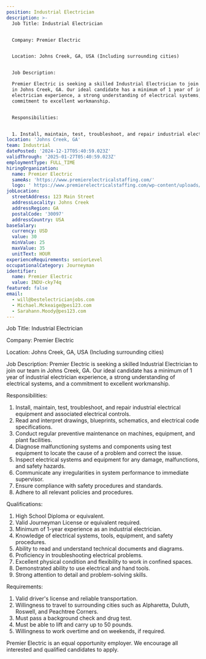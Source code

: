 ```yaml
---
position: Industrial Electrician
description: >-
  Job Title: Industrial Electrician


  Company: Premier Electric


  Location: Johns Creek, GA, USA (Including surrounding cities)


  Job Description:

  Premier Electric is seeking a skilled Industrial Electrician to join our team
  in Johns Creek, GA. Our ideal candidate has a minimum of 1 year of industrial
  electrician experience, a strong understanding of electrical systems, and a
  commitment to excellent workmanship.


  Responsibilities:


  1. Install, maintain, test, troubleshoot, and repair industrial elect...
location: 'Johns Creek, GA'
team: Industrial
datePosted: '2024-12-17T05:40:59.023Z'
validThrough: '2025-01-27T05:40:59.023Z'
employmentType: FULL_TIME
hiringOrganization:
  name: Premier Electric
  sameAs: 'https://www.premierelectricalstaffing.com/'
  logo: ' https://www.premierelectricalstaffing.com/wp-content/uploads/2020/05/Premier-Electrical-Staffing-logo.png'
jobLocation:
  streetAddress: 123 Main Street
  addressLocality: Johns Creek
  addressRegion: GA
  postalCode: '30097'
  addressCountry: USA
baseSalary:
  currency: USD
  value: 30
  minValue: 25
  maxValue: 35
  unitText: HOUR
experienceRequirements: seniorLevel
occupationalCategory: Journeyman
identifier:
  name: Premier Electric
  value: INDU-cky74q
featured: false
email:
  - will@bestelectricianjobs.com
  - Michael.Mckeaige@pes123.com
  - Sarahann.Moody@pes123.com
---
```




Job Title: Industrial Electrician

Company: Premier Electric

Location: Johns Creek, GA, USA (Including surrounding cities)

Job Description:
Premier Electric is seeking a skilled Industrial Electrician to join our team in Johns Creek, GA. Our ideal candidate has a minimum of 1 year of industrial electrician experience, a strong understanding of electrical systems, and a commitment to excellent workmanship.

Responsibilities:

1. Install, maintain, test, troubleshoot, and repair industrial electrical equipment and associated electrical controls.
2. Read and interpret drawings, blueprints, schematics, and electrical code specifications.
3. Conduct regular preventive maintenance on machines, equipment, and plant facilities.
4. Diagnose malfunctioning systems and components using test equipment to locate the cause of a problem and correct the issue.
5. Inspect electrical systems and equipment for any damage, malfunctions, and safety hazards.
6. Communicate any irregularities in system performance to immediate supervisor.
7. Ensure compliance with safety procedures and standards.
8. Adhere to all relevant policies and procedures.

Qualifications:

1. High School Diploma or equivalent.
2. Valid Journeyman License or equivalent required.
3. Minimum of 1-year experience as an industrial electrician.
4. Knowledge of electrical systems, tools, equipment, and safety procedures.
5. Ability to read and understand technical documents and diagrams.
6. Proficiency in troubleshooting electrical problems.
7. Excellent physical condition and flexibility to work in confined spaces.
8. Demonstrated ability to use electrical and hand tools.
9. Strong attention to detail and problem-solving skills.

Requirements:

1. Valid driver's license and reliable transportation.
2. Willingness to travel to surrounding cities such as Alpharetta, Duluth, Roswell, and Peachtree Corners.
3. Must pass a background check and drug test.
4. Must be able to lift and carry up to 50 pounds.
5. Willingness to work overtime and on weekends, if required.

Premier Electric is an equal opportunity employer. We encourage all interested and qualified candidates to apply.
